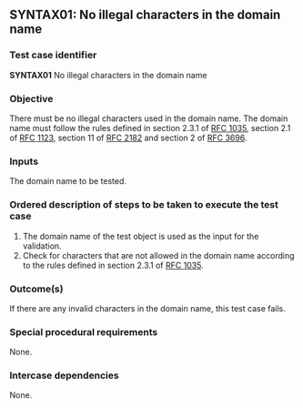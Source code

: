 ## SYNTAX01: No illegal characters in the domain name

### Test case identifier
**SYNTAX01** No illegal characters in the domain name

### Objective

There must be no illegal characters used in the domain name.
The domain name must follow the rules defined in section 2.3.1 of
[RFC 1035](https://datatracker.ietf.org/doc/html/rfc1035),
section 2.1 of [RFC 1123](https://datatracker.ietf.org/doc/html/rfc1123#section-2.1),
section 11 of
[RFC 2182](https://datatracker.ietf.org/doc/html/rfc2181#section-11) and section 2 of
[RFC 3696](https://datatracker.ietf.org/doc/html/rfc3696#section-2).

### Inputs

The domain name to be tested.

### Ordered description of steps to be taken to execute the test case

1. The domain name of the test object is used as the input for the
   validation.
2. Check for characters that are not allowed in the domain name according
   to the rules defined in section 2.3.1 of
   [RFC 1035](https://datatracker.ietf.org/doc/html/rfc1035).

### Outcome(s)

If there are any invalid characters in the domain name, this test case fails.

### Special procedural requirements

None.

### Intercase dependencies

None.
